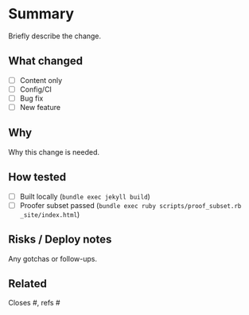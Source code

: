 # Summary
Briefly describe the change.

## What changed
- [ ] Content only
- [ ] Config/CI
- [ ] Bug fix
- [ ] New feature

## Why
Why this change is needed.

## How tested
- [ ] Built locally (`bundle exec jekyll build`)
- [ ] Proofer subset passed (`bundle exec ruby scripts/proof_subset.rb _site/index.html`)

## Risks / Deploy notes
Any gotchas or follow-ups.

## Related
Closes #<issue>, refs #<issue>
